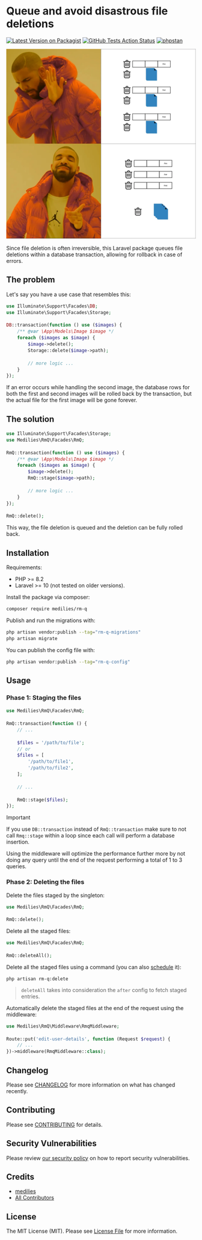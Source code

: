# Queue and avoid disastrous file deletions

[![Latest Version on Packagist](https://img.shields.io/packagist/v/medilies/rm-q.svg?style=flat-square)](https://packagist.org/packages/medilies/rm-q)
[![GitHub Tests Action Status](https://img.shields.io/github/actions/workflow/status/medilies/rm-q/run-tests.yml?branch=main&label=tests&style=flat-square)](https://github.com/medilies/rm-q/actions?query=workflow%3Arun-tests+branch%3Amain)
[![phpstan](https://img.shields.io/github/actions/workflow/status/medilies/rm-q/phpstan.yml?branch=main&label=phpstan&style=flat-square)](https://github.com/medilies/rm-q/actions?query=workflow%3A"phpstan"+branch%3Amain)
<!-- [![Total Downloads](https://img.shields.io/packagist/dt/medilies/rm-q.svg?style=flat-square)](https://packagist.org/packages/medilies/rm-q) -->

<div style="text-align: center;">
  <img src="./concept-meme.webp" alt="concept meme" width="666px">
</div>

Since file deletion is often irreversible, this Laravel package queues file deletions within a database transaction, allowing for rollback in case of errors.

## The problem

Let's say you have a use case that resembles this:

```php
use Illuminate\Support\Facades\DB;
use Illuminate\Support\Facades\Storage;

DB::transaction(function () use ($images) {
    /** @var \App\Models\Image $image */
    foreach ($images as $image) {
        $image->delete();
        Storage::delete($image->path);

        // more logic ...
    }
});
```

If an error occurs while handling the second image, the database rows for both the first and second images will be rolled back by the transaction, but the actual file for the first image will be gone forever.

## The solution

```php
use Illuminate\Support\Facades\Storage;
use Medilies\RmQ\Facades\RmQ;

RmQ::transaction(function () use ($images) {
    /** @var \App\Models\Image $image */
    foreach ($images as $image) {
        $image->delete();
        RmQ::stage($image->path);

        // more logic ...
    }
});

RmQ::delete();
```

This way, the file deletion is queued and the deletion can be fully rolled back.

## Installation

Requirements:

- PHP >= 8.2
- Laravel >= 10 (not tested on older versions).

Install the package via composer:

```bash
composer require medilies/rm-q
```

Publish and run the migrations with:

```bash
php artisan vendor:publish --tag="rm-q-migrations"
php artisan migrate
```

You can publish the config file with:

```bash
php artisan vendor:publish --tag="rm-q-config"
```

## Usage

### Phase 1: Staging the files

```php
use Medilies\RmQ\Facades\RmQ;

RmQ::transaction(function () {
    // ...
    
    $files = '/path/to/file';
    // or
    $files = [
        '/path/to/file1',
        '/path/to/file2',
    ];

    // ...

    RmQ::stage($files);
});
```

> [!IMPORTANT]  
> If you use `DB::transaction` instead of `RmQ::transaction` make sure to not call `Rmq::stage` within a loop since each call will perform a database insertion.
>
> Using the middleware will optimize the performance further more by not doing any query until the end of the request performing a total of 1 to 3 queries.

### Phase 2: Deleting the files

Delete the files staged by the singleton:

```php
use Medilies\RmQ\Facades\RmQ;

RmQ::delete();
```

Delete all the staged files:

```php
use Medilies\RmQ\Facades\RmQ;

RmQ::deleteAll();
```

Delete all the staged files using a command (you can also [schedule](https://laravel.com/docs/11.x/scheduling#scheduling-artisan-commands) it):

```shell
php artisan rm-q:delete
```

> `deleteAll` takes into consideration the `after` config to fetch staged entries.

Automatically delete the staged files at the end of the request using the middleware:

```php
use Medilies\RmQ\Middleware\RmqMiddleware;

Route::put('edit-user-details', function (Request $request) {
    // ...
})->middleware(RmqMiddleware::class);
```

## Changelog

Please see [CHANGELOG](CHANGELOG.md) for more information on what has changed recently.

## Contributing

Please see [CONTRIBUTING](CONTRIBUTING.md) for details.

## Security Vulnerabilities

Please review [our security policy](../../security/policy) on how to report security vulnerabilities.

## Credits

- [medilies](https://github.com/medilies)
- [All Contributors](../../contributors)

## License

The MIT License (MIT). Please see [License File](LICENSE.md) for more information.
